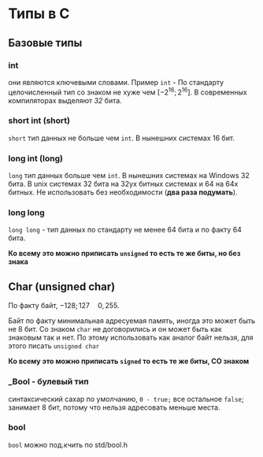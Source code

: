 # Типы в C

## Базовые типы

### int

они являются ключевыми словами. Пример `int` - По стандарту целочисленный тип со знаком не хуже чем $[-2^{16};2^{16}]$. В современных компиляторах выделяют _32_ бита.

### short int (short)

`short` тип данных не больше чем `int`. В нынешних системах 16 бит.

### long int (long)

`long` тип данных больше чем `int`. В нынешних системах на Windows 32 бита. В unix системах 32 бита на 32ух битных системах и 64 на 64х битных. Не использовать без необходимости (__два раза подумать__).

### long long

`long long` - тип данных по стандарту не менее 64 бита и по факту 64 бита.

__Ко всему это можно приписать `unsigned` то есть те же биты, но без знака__

## Char (unsigned char)

По факту байт, $-128;127\quad 0,255$.

Байт по факту минимальная адресуемая память, иногда это может быть не $8$ бит. Со знаком `char` не договорились и он может быть как знаковым так и нет. По этому использовать как аналог байт нельзя, для этого писать `unsigned char`

__Ко всему это можно приписать `signed` то есть те же биты, СО знаком__

### _Bool - булевый тип

синтаксический сахар по умолчанию, `0 - true;` все остальное `false`; занимает 8 бит, потому что нельзя адресовать меньше места.

### bool

`bool` можно под.кчить по std/bool.h
